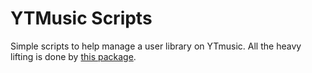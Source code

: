 # YTMusic Scripts

Simple scripts to help manage a user library on YTmusic. All the heavy lifting is done by [this package](https://ytmusicapi.readthedocs.io/en/latest/index.html).
